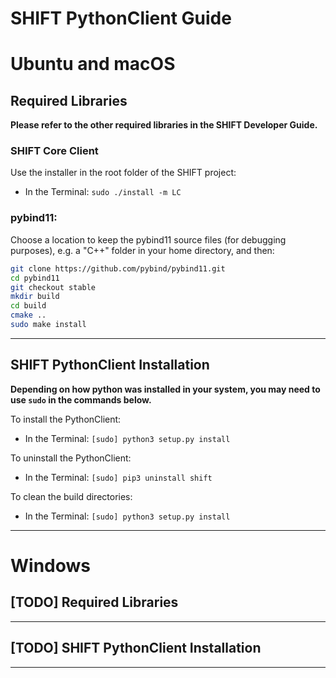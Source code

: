 # SHIFT PythonClient Guide


[header]: # "To generate a html version of this document:"
[pandoc]: # "pandoc README.md -c ../shift-main/Templates/github.css -o README.html -s --self-contained"

# Ubuntu and macOS

## Required Libraries

**Please refer to the other required libraries in the SHIFT Developer Guide.**

### SHIFT Core Client

Use the installer in the root folder of the SHIFT project:

- In the Terminal: `sudo ./install -m LC`

### pybind11:

Choose a location to keep the pybind11 source files (for debugging purposes), e.g. a "C++" folder in your home directory, and then:

``` bash
git clone https://github.com/pybind/pybind11.git
cd pybind11
git checkout stable
mkdir build
cd build
cmake ..
sudo make install
```

---

## SHIFT PythonClient Installation

**Depending on how python was installed in your system, you may need to use `sudo` in the commands below.**

To install the PythonClient:

- In the Terminal: `[sudo] python3 setup.py install`

To uninstall the PythonClient:

- In the Terminal: `[sudo] pip3 uninstall shift`

To clean the build directories:

- In the Terminal: `[sudo] python3 setup.py install`

---

# Windows

## [TODO] Required Libraries

---

## [TODO] SHIFT PythonClient Installation

---
